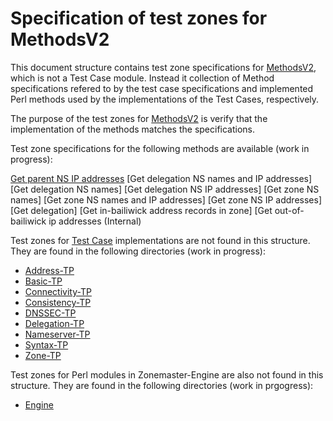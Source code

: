 # Specification of test zones for MethodsV2

This document structure contains test zone specifications for [MethodsV2], which
is not a Test Case module. Instead it collection of Method specifications refered
to by the test case specifications and implemented Perl methods used by the
implementations of the Test Cases, respectively.

The purpose of the test zones for [MethodsV2] is verify that the implementation
of the methods matches the specifications.

Test zone specifications for the following methods are available (work in
progress):

[Get parent NS IP addresses](get-parent-ns-ip-addresses.md)
[Get delegation NS names and IP addresses]
[Get delegation NS names]
[Get delegation NS IP addresses]
[Get zone NS names]
[Get zone NS names and IP addresses]
[Get zone NS IP addresses]
[Get delegation]
[Get in-bailiwick address records in zone]
[Get out-of-bailiwick ip addresses (Internal)

Test zones for [Test Case] implementations are not found in this structure.
They are found in the following directories (work in progress):

* [Address-TP](../Address-TP/README.md)
* [Basic-TP](../Basic-TP/README.md)
* [Connectivity-TP](../Connectivity-TP/README.md)
* [Consistency-TP](../Consistency-TP/README.md)
* [DNSSEC-TP](../DNSSEC-TP/README.md)
* [Delegation-TP](../Delegation-TP/README.md)
* [Nameserver-TP](../Nameserver-TP/README.md)
* [Syntax-TP](../Syntax-TP/README.md)
* [Zone-TP](../Zone-TP/README.md)

Test zones for Perl modules in Zonemaster-Engine are also not found in this
structure. They are found in the following directories (work in prgogress):

* [Engine](../Engine/README.md)


[Test Case]:                                       ../../tests/README.md 
[MethodsV2]:                                       ../../tests/MethodsV2.md 

